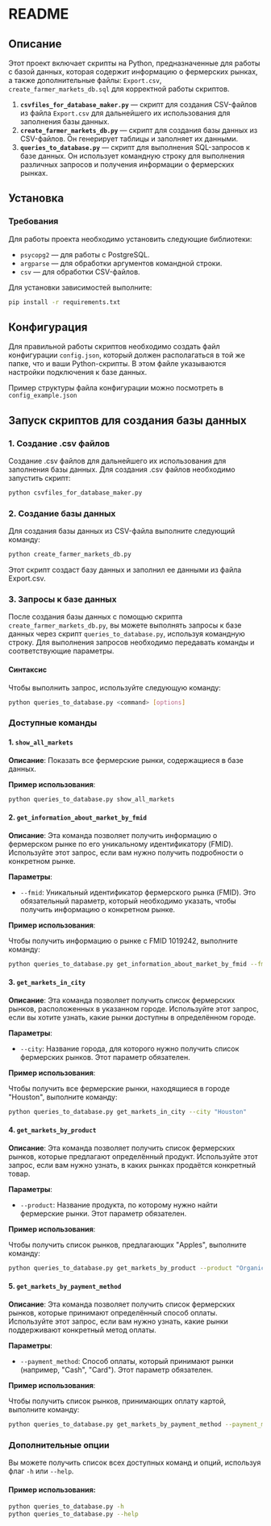 # README

## Описание

Этот проект включает скрипты на Python, предназначенные для работы с базой данных, которая содержит информацию о фермерских рынках, а также дополнительные файлы: `Export.csv`, `create_farmer_markets_db.sql` для корректной работы скриптов.

1. **`csvfiles_for_database_maker.py`** — скрипт для создания CSV-файлов из файла `Export.csv` для дальнейшего их использования для заполнения базы данных.
2. **`create_farmer_markets_db.py`** — скрипт для создания базы данных из CSV-файлов. Он генерирует таблицы и заполняет их данными.
3. **`queries_to_database.py`** — скрипт для выполнения SQL-запросов к базе данных. Он использует командную строку для выполнения различных запросов и получения информации о фермерских рынках.

## Установка

### Требования

Для работы проекта необходимо установить следующие библиотеки:
- `psycopg2` — для работы с PostgreSQL.
- `argparse` — для обработки аргументов командной строки.
- `csv` — для обработки CSV-файлов.

Для установки зависимостей выполните:

```bash
pip install -r requirements.txt
```

## Конфигурация

Для правильной работы скриптов необходимо создать файл конфигурации `config.json`, который должен располагаться в той же папке, что и ваши Python-скрипты. В этом файле указываются настройки подключения к базе данных.

Пример структуры файла конфигурации можно посмотреть в `config_example.json`


## Запуск скриптов для создания базы данных

### 1. Создание .csv файлов

Создание .csv файлов для дальнейшего их использования для заполнения базы данных.
Для создания .csv файлов необходимо запустить скрипт:

```bash
python csvfiles_for_database_maker.py
```

### 2. Создание базы данных

Для создания базы данных из CSV-файла выполните следующий команду:

```bash
python create_farmer_markets_db.py
```

Этот скрипт создаст базу данных и заполнил ее данными из файла Export.csv.

### 3. Запросы к базе данных

После создания базы данных с помощью скрипта `create_farmer_markets_db.py`, вы можете выполнять запросы к базе данных через скрипт `queries_to_database.py`, используя командную строку. Для выполнения запросов необходимо передавать команды и соответствующие параметры.

#### Синтаксис

Чтобы выполнить запрос, используйте следующую команду:

```bash
python queries_to_database.py <command> [options]
```

### Доступные команды

#### 1. `show_all_markets`

**Описание**: Показать все фермерские рынки, содержащиеся в базе данных.

**Пример использования**:

```bash
python queries_to_database.py show_all_markets
```

#### 2. `get_information_about_market_by_fmid`

**Описание**: Эта команда позволяет получить информацию о фермерском рынке по его уникальному идентификатору (FMID). Используйте этот запрос, если вам нужно получить подробности о конкретном рынке.

**Параметры**:
- `--fmid`: Уникальный идентификатор фермерского рынка (FMID). Это обязательный параметр, который необходимо указать, чтобы получить информацию о конкретном рынке.

**Пример использования**:

Чтобы получить информацию о рынке с FMID 1019242, выполните команду:

```bash
python queries_to_database.py get_information_about_market_by_fmid --fmid 1019242
```

#### 3. `get_markets_in_city`

**Описание**: Эта команда позволяет получить список фермерских рынков, расположенных в указанном городе. Используйте этот запрос, если вы хотите узнать, какие рынки доступны в определённом городе.

**Параметры**:
- `--city`: Название города, для которого нужно получить список фермерских рынков. Этот параметр обязателен.

**Пример использования**:

Чтобы получить все фермерские рынки, находящиеся в городе "Houston", выполните команду:

```bash
python queries_to_database.py get_markets_in_city --city "Houston"
```
#### 4. `get_markets_by_product`

**Описание**: Эта команда позволяет получить список фермерских рынков, которые предлагают определённый продукт. Используйте этот запрос, если вам нужно узнать, в каких рынках продаётся конкретный товар.

**Параметры**:
- `--product`: Название продукта, по которому нужно найти фермерские рынки. Этот параметр обязателен.

**Пример использования**:

Чтобы получить список рынков, предлагающих "Apples", выполните команду:

```bash
python queries_to_database.py get_markets_by_product --product "Organic"
```
#### 5. `get_markets_by_payment_method`

**Описание**: Эта команда позволяет получить список фермерских рынков, которые принимают определённый способ оплаты. Используйте этот запрос, если вам нужно узнать, какие рынки поддерживают конкретный метод оплаты.

**Параметры**:
- `--payment_method`: Способ оплаты, который принимают рынки (например, "Cash", "Card"). Этот параметр обязателен.

**Пример использования**:

Чтобы получить список рынков, принимающих оплату картой, выполните команду:

```bash
python queries_to_database.py get_markets_by_payment_method --payment_method "Credit"
```
### Дополнительные опции

Вы можете получить список всех доступных команд и опций, используя флаг `-h` или `--help`. 

#### Пример использования:

```bash
python queries_to_database.py -h
python queries_to_database.py --help
```